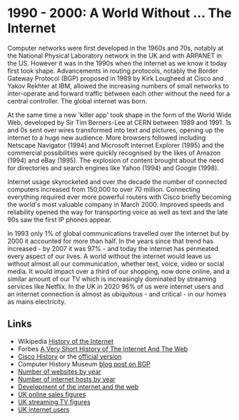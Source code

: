 # 1990 - 2000: A World Without ... The Internet

Computer networks were first developed in the 1960s and 70s, notably at the National Physical Laboratory network in the UK and with ARPANET in the US. However it was in the 1990s when the internet as we know it today first took shape. Advancements in routing protocols, notably the Border Gateway Protocol (BGP) proposed in 1989 by Kirk Lougheed at Cisco and Yakov Rekhter at IBM, allowed the increasing numbers of small networks to inter-operate and forward traffic between each other without the need for a central controller. The global internet was born.

At the same time a new 'killer app' took shape in the form of the World Wide Web, developed by Sir Tim Berners-Lee at CERN between 1989 and 1991. 1s and 0s sent over wires transformed into text and pictures, opening up the internet to a huge new audience. More browsers followed including Netscape Navigator (1994) and Microsoft Internet Explorer (1995) and the commercial possibilities were quickly recognised by the likes of Amazon (1994) and eBay (1995). The explosion of content brought about the need for directories and search engines like Yahoo (1994) and Google (1998).

Internet usage skyrocketed and over the decade the number of connected computers increased from 150,000 to over 70 million. Connecting everything required ever more powerful routers with Cisco briefly becoming the world's most valuable company in March 2000. Improved speeds and reliability opened the way for transporting voice as well as text and the late 90s saw the first IP phones appear.

In 1993 only 1% of global communications travelled over the internet but by 2000 it accounted for more than half. In the years since that trend has increased - by 2007 it was 97% - and today the internet has permeated every aspect of our lives. A world without the internet would leave us without almost all our communication, whether text, voice, video or social media. It would impact over a third of our shopping, now done online, and a similar amount of our TV which is increasingly dominated by streaming services like Netflix. In the UK in 2020 96% of us were internet users and an internet connection is almost as ubiquitous - and critical - in our homes as mains electricity.



## Links

* Wikipedia [History of the Internet](https://en.wikipedia.org/wiki/History_of_the_Internet)
* Forbes [A Very Short History of The Internet And The Web](https://www.forbes.com/sites/gilpress/2015/01/02/a-very-short-history-of-the-internet-and-the-web-2/)
* [Cisco History](https://www.computerweekly.com/news/2240056161/Cisco-timeline) or the [official version](https://newsroom.cisco.com/dlls/corporate_timeline_2008.pdf)
* Computer History Museum [blog post on BGP](https://computerhistory.org/blog/the-two-napkin-protocol/)
* [Number of websites by year](https://absolute.digital/magazine/the-growth-of-the-internet-from-1990-to-2019/)
* [Number of internet hosts by year](https://web.archive.org/web/20120518101749/http://www.isc.org/solutions/survey/history)
* [Development of the internet and the web](https://www.nap.edu/read/6323/chapter/9#181)
* [UK online sales figures](https://www.ons.gov.uk/businessindustryandtrade/retailindustry/timeseries/j4mc/drsi)
* [UK streaming TV figures](https://www.ofcom.org.uk/about-ofcom/latest/media/media-releases/2019/uk-becomes-nation-of-streamers)
* [UK internet users](https://www.statista.com/statistics/275999/household-internet-penetration-in-great-britain/)